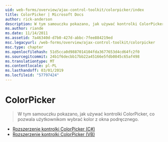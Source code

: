 ```yaml
---
uid: web-forms/overview/ajax-control-toolkit/colorpicker/index
title: ColorPicker | Microsoft Docs
author: rick-anderson
description: W tym samouczku pokazano, jak używać kontrolki ColorPicker, co pozwala użytkownikom wybrać kolor z okna podręcznego.
ms.author: riande
ms.date: 11/14/2011
ms.assetid: 7a46340d-d7b0-427d-abbc-7fee884219ed
msc.legacyurl: /web-forms/overview/ajax-control-toolkit/colorpicker
msc.type: chapter
ms.openlocfilehash: 51d5cca0d9887014104fda3677653d4cd64fc2f0
ms.sourcegitcommit: 24b1f6decbb17bb22a45166e5fdb0845c65af498
ms.translationtype: MT
ms.contentlocale: pl-PL
ms.lasthandoff: 03/01/2019
ms.locfileid: "57797424"
---
```

<a name="colorpicker"></a>ColorPicker
====================
> W tym samouczku pokazano, jak używać kontrolki ColorPicker, co pozwala użytkownikom wybrać kolor z okna podręcznego.


- [Rozszerzenie kontrolki ColorPicker (C#)](using-the-colorpicker-control-extender-cs.md)
- [Rozszerzenie kontrolki ColorPicker (VB)](using-the-colorpicker-control-extender-vb.md)
